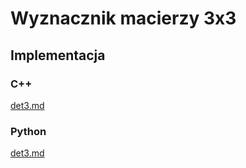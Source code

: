 # Wyznacznik macierzy 3x3

## Implementacja

### C++


[det3.md](../../programming/c++/algorithms/matrix/det3.md)


### Python


[det3.md](../../programming/python/algorithms/matrix/det3.md)

